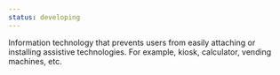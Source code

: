 ```yaml
---
status: developing
---
```


Information technology that prevents users from easily attaching or installing assistive technologies. For example, kiosk, calculator, vending machines, etc.
